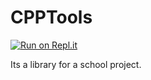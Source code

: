 # CPPTools
[![Run on Repl.it](https://repl.it/badge/github/Rickardo987/CPPTools)](https://repl.it/github/Rickardo987/CPPTools)

Its a library for a school project.